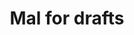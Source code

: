 ---
title: "Mal for drafts"
description: "Denne beskrivelsen må være 50-160 ord. Teksten synes når man går til siden til tags"
publishDate: "11.06.2024"
tags: ["test", "mal"]
draft: true
---